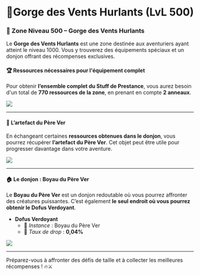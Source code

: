 # 🍂Gorge des Vents Hurlants (LvL 500)

### 🌱 Zone Niveau 500 – Gorge des Vents Hurlants <a href="#zone-niveau-500-gorge-des-vents-hurlants" id="zone-niveau-500-gorge-des-vents-hurlants"></a>

Le **Gorge des Vents Hurlants** est une zone destinée aux aventuriers ayant atteint le niveau 1000. Vous y trouverez des équipements spéciaux et un donjon offrant des récompenses exclusives.

#### 🏆 **Ressources nécessaires pour l'équipement complet** <a href="#ressources-necessaires-pour-lequipement-complet" id="ressources-necessaires-pour-lequipement-complet"></a>

Pour obtenir **l’ensemble complet du Stuff de Prestance**, vous aurez besoin d'un total de **770 ressources de la zone**, en prenant en compte **2 anneaux**.

![](https://vallya.gitbook.io/~gitbook/image?url=https%3A%2F%2F677697625-files.gitbook.io%2F%7E%2Ffiles%2Fv0%2Fb%2Fgitbook-x-prod.appspot.com%2Fo%2Fspaces%252FTJCjQJc02Pk37oWThIix%252Fuploads%252Fcs1H9ps83OJyIsQJVYm6%252Fimage.png%3Falt%3Dmedia%26token%3D3517a21b-7366-4ece-9408-17ee64762e9a\&width=768\&dpr=4\&quality=100\&sign=37cf1052\&sv=2)

***

#### 🔮 **L’artefact du Père Ver** <a href="#lartefact-du-pere-ver" id="lartefact-du-pere-ver"></a>

En échangeant certaines **ressources obtenues dans le donjon**, vous pourrez récupérer **l’artefact du Père Ver**. Cet objet peut être utile pour progresser davantage dans votre aventure.

![](https://vallya.gitbook.io/~gitbook/image?url=https%3A%2F%2F677697625-files.gitbook.io%2F%7E%2Ffiles%2Fv0%2Fb%2Fgitbook-x-prod.appspot.com%2Fo%2Fspaces%252FTJCjQJc02Pk37oWThIix%252Fuploads%252FLmmOGoDP32cWJrnShckJ%252Fimage-1.png%3Falt%3Dmedia%26token%3D7aae0278-f3c5-42c2-b51d-d1f5008fb239\&width=768\&dpr=4\&quality=100\&sign=d8b43ae5\&sv=2)

***

#### 🏠 **Le donjon : Boyau du Père Ver** <a href="#le-donjon-boyau-du-pere-ver" id="le-donjon-boyau-du-pere-ver"></a>

Le **Boyau du Père Ver** est un donjon redoutable où vous pourrez affronter des créatures puissantes. C’est également **le seul endroit où vous pourrez obtenir le Dofus Verdoyant**.



* **Dofus Verdoyant**
  * 📍 _Instance_ : Boyau du Père Ver
  * 🎯 _Taux de drop_ : **0,04%**

![](https://vallya.gitbook.io/~gitbook/image?url=https%3A%2F%2F677697625-files.gitbook.io%2F%7E%2Ffiles%2Fv0%2Fb%2Fgitbook-x-prod.appspot.com%2Fo%2Fspaces%252FTJCjQJc02Pk37oWThIix%252Fuploads%252Fxacy1TFGpMe4fuaxVxtr%252Fimage.png%3Falt%3Dmedia%26token%3D6cfc2233-251c-42b7-98f4-4910e6b720a4\&width=768\&dpr=4\&quality=100\&sign=36b64022\&sv=2)

***

Préparez-vous à affronter des défis de taille et à collecter les meilleures récompenses ! 🔥⚔️
